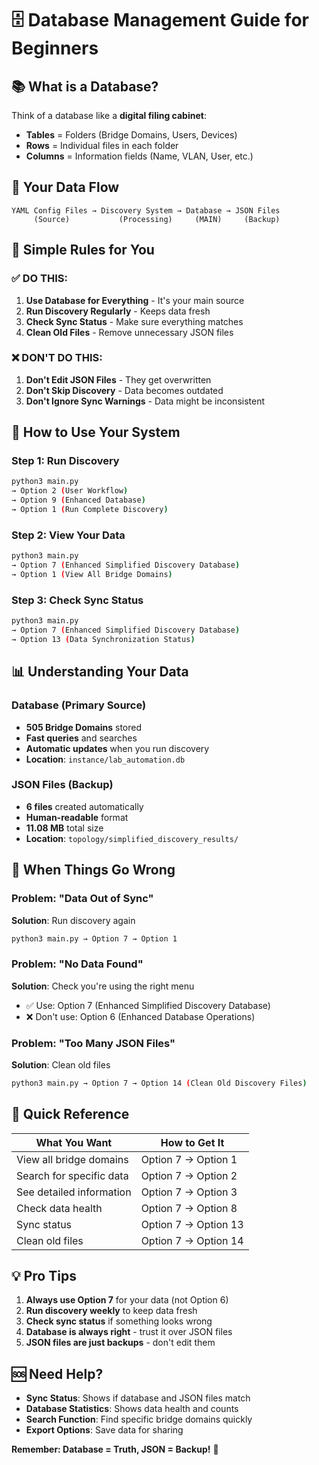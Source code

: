 # 🗄️ Database Management Guide for Beginners

## 📚 **What is a Database?**

Think of a database like a **digital filing cabinet**:
- **Tables** = Folders (Bridge Domains, Users, Devices)
- **Rows** = Individual files in each folder
- **Columns** = Information fields (Name, VLAN, User, etc.)

## 🔄 **Your Data Flow**

```
YAML Config Files → Discovery System → Database → JSON Files
     (Source)           (Processing)     (MAIN)     (Backup)
```

## 🎯 **Simple Rules for You**

### **✅ DO THIS:**
1. **Use Database for Everything** - It's your main source
2. **Run Discovery Regularly** - Keeps data fresh
3. **Check Sync Status** - Make sure everything matches
4. **Clean Old Files** - Remove unnecessary JSON files

### **❌ DON'T DO THIS:**
1. **Don't Edit JSON Files** - They get overwritten
2. **Don't Skip Discovery** - Data becomes outdated
3. **Don't Ignore Sync Warnings** - Data might be inconsistent

## 🚀 **How to Use Your System**

### **Step 1: Run Discovery**
```bash
python3 main.py
→ Option 2 (User Workflow)
→ Option 9 (Enhanced Database)
→ Option 1 (Run Complete Discovery)
```

### **Step 2: View Your Data**
```bash
python3 main.py
→ Option 7 (Enhanced Simplified Discovery Database)
→ Option 1 (View All Bridge Domains)
```

### **Step 3: Check Sync Status**
```bash
python3 main.py
→ Option 7 (Enhanced Simplified Discovery Database)
→ Option 13 (Data Synchronization Status)
```

## 📊 **Understanding Your Data**

### **Database (Primary Source)**
- **505 Bridge Domains** stored
- **Fast queries** and searches
- **Automatic updates** when you run discovery
- **Location**: `instance/lab_automation.db`

### **JSON Files (Backup)**
- **6 files** created automatically
- **Human-readable** format
- **11.08 MB** total size
- **Location**: `topology/simplified_discovery_results/`

## 🔧 **When Things Go Wrong**

### **Problem: "Data Out of Sync"**
**Solution**: Run discovery again
```bash
python3 main.py → Option 7 → Option 1
```

### **Problem: "No Data Found"**
**Solution**: Check you're using the right menu
- ✅ Use: Option 7 (Enhanced Simplified Discovery Database)
- ❌ Don't use: Option 6 (Enhanced Database Operations)

### **Problem: "Too Many JSON Files"**
**Solution**: Clean old files
```bash
python3 main.py → Option 7 → Option 14 (Clean Old Discovery Files)
```

## 🎯 **Quick Reference**

| **What You Want** | **How to Get It** |
|-------------------|-------------------|
| View all bridge domains | Option 7 → Option 1 |
| Search for specific data | Option 7 → Option 2 |
| See detailed information | Option 7 → Option 3 |
| Check data health | Option 7 → Option 8 |
| Sync status | Option 7 → Option 13 |
| Clean old files | Option 7 → Option 14 |

## 💡 **Pro Tips**

1. **Always use Option 7** for your data (not Option 6)
2. **Run discovery weekly** to keep data fresh
3. **Check sync status** if something looks wrong
4. **Database is always right** - trust it over JSON files
5. **JSON files are just backups** - don't edit them

## 🆘 **Need Help?**

- **Sync Status**: Shows if database and JSON files match
- **Database Statistics**: Shows data health and counts
- **Search Function**: Find specific bridge domains quickly
- **Export Options**: Save data for sharing

**Remember: Database = Truth, JSON = Backup!** 🎯
